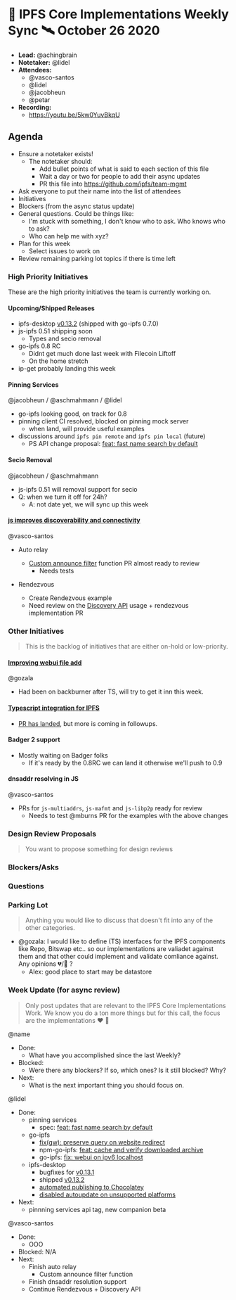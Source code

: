 # 🚀 IPFS Core Implementations Weekly Sync 🛰 October 26 2020

- **Lead:** @achingbrain
- **Notetaker:** @lidel
- **Attendees:**
  - @vasco-santos
  - @lidel
  - @jacobheun
  - @petar
- **Recording:**
  - https://youtu.be/5kw0YuvBkqU

## Agenda

- Ensure a notetaker exists!
  - The notetaker should:
    - Add bullet points of what is said to each section of this file
    - Wait a day or two for people to add their async updates
    - PR this file into https://github.com/ipfs/team-mgmt
- Ask everyone to put their name into the list of attendees
- Initiatives
- Blockers (from the async status update)
- General questions. Could be things like:
  - I'm stuck with something, I don't know who to ask. Who knows who to ask?
  - Who can help me with xyz?
- Plan for this week
  - Select issues to work on
- Review remaining parking lot topics if there is time left

### High Priority Initiatives

These are the high priority initiatives the team is currently working on.

#### Upcoming/Shipped Releases

- ipfs-desktop [v0.13.2](https://github.com/ipfs-shipyard/ipfs-desktop/releases/tag/v0.13.2) (shipped with go-ipfs 0.7.0)
- js-ipfs 0.51 shipping soon
  - Types and secio removal
- go-ipfs 0.8 RC
  - Didnt get much done last week with Filecoin Liftoff
  - On the home stretch
- ip-get probably landing this week

#### Pinning Services
@jacobheun / @aschmahmann / @lidel

- go-ipfs looking good, on track for 0.8
- pinning client CI resolved, blocked on pinning mock server
  - when land, will provide useful examples
- discussions around `ipfs pin remote` and `ipfs pin local` (future)
  - PS API change proposal: [feat: fast name search by default](https://github.com/ipfs/pinning-services-api-spec/pull/66)

#### Secio Removal
@jacobheun / @aschmahmann

- js-ipfs 0.51 will removal support for secio
- Q: when we turn it off for 24h? 
  - A: not date yet, we will sync up this week

#### [js improves discoverability and connectivity](https://github.com/libp2p/js-libp2p/issues/703)
@vasco-santos

- Auto relay
  - [Custom announce filter](https://github.com/libp2p/js-libp2p/pull/783) function PR almost ready to review
    - Needs tests

- Rendezvous
  - Create Rendezvous example
  - Need review on the [Discovery API](https://github.com/libp2p/js-libp2p/issues/768) usage + rendezvous implementation PR

### Other Initiatives
> This is the backlog of initiatives that are either on-hold or low-priority.

#### [Improving webui file add](https://github.com/ipfs/js-ipfs/issues/3029)
@gozala

- Had been on backburner after TS, will try to get it inn this week.

#### [Typescript integration for IPFS](https://github.com/ipfs/js-ipfs/issues/2945)

- [PR has landed](https://github.com/ipfs/js-ipfs/pull/3281), but more is coming in followups.

#### Badger 2 support

- Mostly waiting on Badger folks
  - If it's ready by the 0.8RC we can land it otherwise we'll push to 0.9

#### dnsaddr resolving in JS
@vasco-santos

- PRs for `js-multiaddrs`, `js-mafmt` and `js-libp2p` ready for review
  - Needs to test @mburns PR for the examples with the above changes

### Design Review Proposals
> You want to propose something for design reviews

### Blockers/Asks

### Questions

### Parking Lot
> Anything you would like to discuss that doesn't fit into any of the other categories.

- @gozala: I would like to define (TS) interfaces for the IPFS components like Repo, Bitswap etc.. so our implementations are valiadet against them and that other could implement and validate comliance against. Any opinions 💔/💚 ?
  - Alex: good place to start may be datastore


### Week Update (for async review)
> Only post updates that are relevant 
to the IPFS Core Implementations Work. We know you do a ton more things but for this call, the focus are the implementations ❤️ 🌟 

@name
- Done:
  - What have you accomplished since the last Weekly?
- Blocked:
  - Were there any blockers? If so, which ones? Is it still blocked? Why?
- Next:
  - What is the next important thing you should focus on.


@lidel

- Done:
  - pinning services
    - spec: [feat: fast name search by default](https://github.com/ipfs/pinning-services-api-spec/pull/66)
  - go-ipfs
      - [fix(gw): preserve query on website redirect](https://github.com/ipfs/go-ipfs/pull/7727)
      - npm-go-ipfs: [feat: cache and verify downloaded archive](https://github.com/ipfs/npm-go-ipfs/pull/32)
      - go-ipfs: [fix: webui on ipv6 localhost](https://github.com/ipfs/go-ipfs/pull/7731)
  - ipfs-desktop
      - bugfixes for [v0.13.1](https://github.com/ipfs-shipyard/ipfs-desktop/milestone/6)
      - shipped [v0.13.2](https://github.com/ipfs-shipyard/ipfs-desktop/releases/tag/v0.13.2)
      - [automated publishing to Chocolatey](https://github.com/ipfs-shipyard/ipfs-desktop/pull/1697)
      - [disabled autoupdate on unsupported platforms](https://github.com/ipfs-shipyard/ipfs-desktop/pull/1698)
- Next:
   - pinnning services api tag, new companion beta

@vasco-santos
- Done:
  - OOO
- Blocked: N/A
- Next:
  - Finish auto relay
    - Custom announce filter function
  - Finish dnsaddr resolution support
  - Continue Rendezvous + Discovery API
